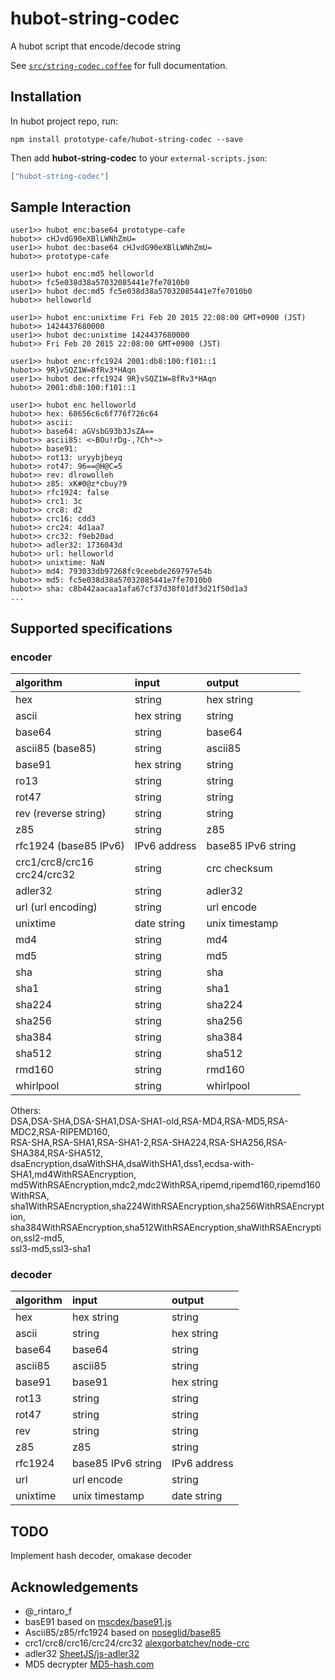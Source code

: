 # hubot-string-codec

A hubot script that encode/decode string

See [`src/string-codec.coffee`](src/string-codec.coffee) for full documentation.

## Installation

In hubot project repo, run:

`npm install prototype-cafe/hubot-string-codec --save`

Then add **hubot-string-codec** to your `external-scripts.json`:

```json
["hubot-string-codec"]
```

## Sample Interaction

```
user1>> hubot enc:base64 prototype-cafe
hubot>> cHJvdG90eXBlLWNhZmU=
user1>> hubot dec:base64 cHJvdG90eXBlLWNhZmU=
hubot>> prototype-cafe

user1>> hubot enc:md5 helloworld
hubot>> fc5e038d38a57032085441e7fe7010b0
user1>> hubot dec:md5 fc5e038d38a57032085441e7fe7010b0
hubot>> helloworld

user1>> hubot enc:unixtime Fri Feb 20 2015 22:08:00 GMT+0900 (JST)
hubot>> 1424437680000
user1>> hubot dec:unixtime 1424437680000
hubot>> Fri Feb 20 2015 22:08:00 GMT+0900 (JST)

user1>> hubot enc:rfc1924 2001:db8:100:f101::1
hubot>> 9R}vSQZ1W=8fRv3*HAqn
user1>> hubot dec:rfc1924 9R}vSQZ1W=8fRv3*HAqn
hubot>> 2001:db8:100:f101::1

user1>> hubot enc helloworld
hubot>> hex: 68656c6c6f776f726c64
hubot>> ascii:
hubot>> base64: aGVsbG93b3JsZA==
hubot>> ascii85: <~BOu!rDg-,?Ch*~>
hubot>> base91:
hubot>> rot13: uryybjbeyq
hubot>> rot47: 96==@H@C=5
hubot>> rev: dlrowolleh
hubot>> z85: xK#0@z*cbuy?9
hubot>> rfc1924: false
hubot>> crc1: 3c
hubot>> crc8: d2
hubot>> crc16: cdd3
hubot>> crc24: 4d1aa7
hubot>> crc32: f9eb20ad
hubot>> adler32: 1736043d
hubot>> url: helloworld
hubot>> unixtime: NaN
hubot>> md4: 793033db97268fc9ceebde269797e54b
hubot>> md5: fc5e038d38a57032085441e7fe7010b0
hubot>> sha: c8b442aacaa1afa67cf37d38f01df3d21f50d1a3
...
```

## Supported specifications

### encoder

|algorithm|input|output|
|:--|:--|:--|
|hex|string|hex string|
|ascii|hex string|string|
|base64|string|base64|
|ascii85 (base85)|string|ascii85|
|base91|hex string|string|
|ro13|string|string|
|rot47|string|string|
|rev (reverse string)|string|string|
|z85|string|z85|
|rfc1924 (base85 IPv6)|IPv6 address|base85 IPv6 string|
|crc1/crc8/crc16<br>crc24/crc32|string|crc checksum|
|adler32|string|adler32|
|url (url encoding)|string|url encode|
|unixtime|date string|unix timestamp|
|md4|string|md4|
|md5|string|md5|
|sha|string|sha|
|sha1|string|sha1|
|sha224|string|sha224|
|sha256|string|sha256|
|sha384|string|sha384|
|sha512|string|sha512|
|rmd160|string|rmd160|
|whirlpool|string|whirlpool|

Others:  
DSA,DSA-SHA,DSA-SHA1,DSA-SHA1-old,RSA-MD4,RSA-MD5,RSA-MDC2,RSA-RIPEMD160,  
RSA-SHA,RSA-SHA1,RSA-SHA1-2,RSA-SHA224,RSA-SHA256,RSA-SHA384,RSA-SHA512,  
dsaEncryption,dsaWithSHA,dsaWithSHA1,dss1,ecdsa-with-SHA1,md4WithRSAEncryption,  
md5WithRSAEncryption,mdc2,mdc2WithRSA,ripemd,ripemd160,ripemd160WithRSA,  
sha1WithRSAEncryption,sha224WithRSAEncryption,sha256WithRSAEncryption,  
sha384WithRSAEncryption,sha512WithRSAEncryption,shaWithRSAEncryption,ssl2-md5,  
ssl3-md5,ssl3-sha1

### decoder

|algorithm|input|output|
|:--|:--|:--|
|hex|hex string|string|
|ascii|string|hex string|
|base64|base64|string|
|ascii85|ascii85|string|
|base91|base91|hex string|
|rot13|string|string|
|rot47|string|string|
|rev|string|string|
|z85|z85|string|
|rfc1924|base85 IPv6 string|IPv6 address|
|url|url encode|string|
|unixtime|unix timestamp|date string|

## TODO

Implement hash decoder, omakase decoder

## Acknowledgements

- @_rintaro_f
- basE91 based on [mscdex/base91.js](https://github.com/mscdex/base91.js)
- Ascii85/z85/rfc1924 based on [noseglid/base85](https://github.com/noseglid/base85)
- crc1/crc8/crc16/crc24/crc32 [alexgorbatchev/node-crc](https://github.com/alexgorbatchev/node-crc)
- adler32 [SheetJS/js-adler32](https://github.com/SheetJS/js-adler32)
- MD5 decrypter [MD5-hash.com](http://www.md5-hash.com)
